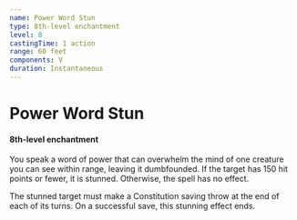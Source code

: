 ```yaml
---
name: Power Word Stun
type: 8th-level enchantment
level: 8
castingTime: 1 action
range: 60 feet
components: V
duration: Instantaneous
---
```


# Power Word Stun

#### 8th-level enchantment

You speak a word of power that can overwhelm the mind of one creature you can see within range, leaving it dumbfounded. If the target has 150 hit points or fewer, it is stunned. Otherwise, the spell has no effect.

The stunned target must make a Constitution saving throw at the end of each of its turns. On a successful save, this stunning effect ends.
